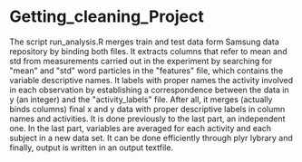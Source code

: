 # Getting_cleaning_Project

The script run_analysis.R merges train and test data form Samsung data repository by binding both files. It extracts columns that refer to mean and std from measurements carried out in the experiment by searching for "mean" and "std" word particles in the "features" file, which contains the variable descriptive names. It labels with proper names the activity involved in each observation by establishing a correspondence between the data in y (an integer) and the "activity_labels" file. After all, it merges (actually binds columns) final  x and y data with proper descriptive labels in column names and activities.
It is done previously to the last part, an independent one. In the last part, variables are averaged for each activity and each subject in a new data set. It can be done efficiently through plyr lybrary and finally, output is written in an output textfile.
